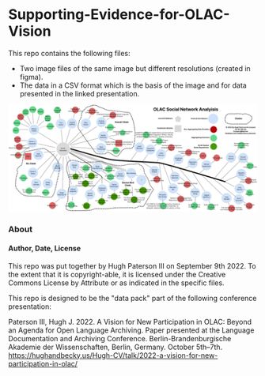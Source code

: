 # Supporting-Evidence-for-OLAC-Vision

This repo contains the following files:

* Two image files of the same image but different resolutions (created in figma).
* The data in a CSV format which is the basis of the image and for data presented in the linked presentation.

![](/OLAC-Social-Network.png)

### About

#### Author, Date, License

This repo was put together by Hugh Paterson III on September 9th 2022. To the extent that it is copyright-able, it is licensed under the Creative Commons License by Attribute or as indicated in the specific files.

This repo is designed to be the "data pack" part of the following conference presentation:

Paterson III, Hugh J. 2022. A Vision for New Participation in OLAC: Beyond an Agenda for Open Language Archiving. Paper presented at the Language Documentation and Archiving Conference. Berlin-Brandenburgische Akademie der Wissenschaften, Berlin, Germany. October 5th–7th. https://hughandbecky.us/Hugh-CV/talk/2022-a-vision-for-new-participation-in-olac/

